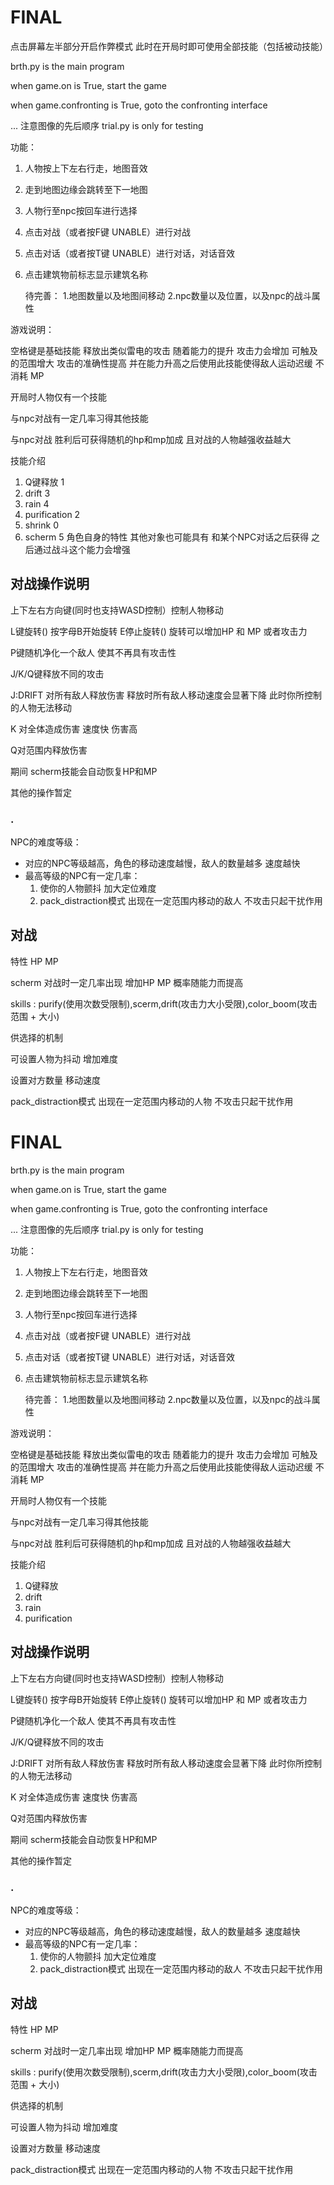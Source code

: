 # FINAL

点击屏幕左半部分开启作弊模式 此时在开局时即可使用全部技能（包括被动技能）

brth.py is the main program

when game.on is True, start the game

when game.confronting is True, goto the confronting interface

... 注意图像的先后顺序 trial.py is only for testing

功能：

1. 人物按上下左右行走，地图音效

2. 走到地图边缘会跳转至下一地图 

3. 人物行至npc按回车进行选择 

4. 点击对战（或者按F键 UNABLE）进行对战 

5. 点击对话（或者按T键 UNABLE）进行对话，对话音效

6. 点击建筑物前标志显示建筑名称 

   待完善： 1.地图数量以及地图间移动 2.npc数量以及位置，以及npc的战斗属性

游戏说明：

空格键是基础技能 释放出类似雷电的攻击 随着能力的提升 攻击力会增加 可触及的范围增大 攻击的准确性提高 并在能力升高之后使用此技能使得敌人运动迟缓 不消耗 MP

开局时人物仅有一个技能

与npc对战有一定几率习得其他技能

与npc对战 胜利后可获得随机的hp和mp加成 且对战的人物越强收益越大

技能介绍

1. Q键释放 1
2. drift 3 
3. rain 4
4. purification 2
5. shrink 0
6. scherm 5 角色自身的特性 其他对象也可能具有  和某个NPC对话之后获得 之后通过战斗这个能力会增强



## 对战操作说明

上下左右方向键(同时也支持WASD控制）控制人物移动

L键旋转() 按字母B开始旋转 E停止旋转() 旋转可以增加HP 和 MP 或者攻击力

P键随机净化一个敌人 使其不再具有攻击性

J/K/Q键释放不同的攻击

J:DRIFT 对所有敌人释放伤害 释放时所有敌人移动速度会显著下降 此时你所控制的人物无法移动

K 对全体造成伤害 速度快 伤害高

Q对范围内释放伤害

期间 scherm技能会自动恢复HP和MP

其他的操作暂定

### .

NPC的难度等级：

- 对应的NPC等级越高，角色的移动速度越慢，敌人的数量越多 速度越快
- 最高等级的NPC有一定几率：
  1. 使你的人物颤抖 加大定位难度
  2. pack_distraction模式 出现在一定范围内移动的敌人 不攻击只起干扰作用

## 对战

特性 HP MP

scherm 对战时一定几率出现 增加HP MP 概率随能力而提高

skills : purify(使用次数受限制),scerm,drift(攻击力大小受限),color_boom(攻击范围 + 大小)

供选择的机制

可设置人物为抖动 增加难度

设置对方数量 移动速度

pack_distraction模式 出现在一定范围内移动的人物 不攻击只起干扰作用


# FINAL

brth.py is the main program

when game.on is True, start the game

when game.confronting is True, goto the confronting interface

... 注意图像的先后顺序 trial.py is only for testing

功能：

1. 人物按上下左右行走，地图音效

2. 走到地图边缘会跳转至下一地图 

3. 人物行至npc按回车进行选择 

4. 点击对战（或者按F键 UNABLE）进行对战 

5. 点击对话（或者按T键 UNABLE）进行对话，对话音效

6. 点击建筑物前标志显示建筑名称 

   待完善： 1.地图数量以及地图间移动 2.npc数量以及位置，以及npc的战斗属性

游戏说明：

空格键是基础技能 释放出类似雷电的攻击 随着能力的提升 攻击力会增加 可触及的范围增大 攻击的准确性提高 并在能力升高之后使用此技能使得敌人运动迟缓 不消耗 MP

开局时人物仅有一个技能

与npc对战有一定几率习得其他技能

与npc对战 胜利后可获得随机的hp和mp加成 且对战的人物越强收益越大

技能介绍

1. Q键释放
2. drift
3. rain
4. purification



## 对战操作说明

上下左右方向键(同时也支持WASD控制）控制人物移动

L键旋转() 按字母B开始旋转 E停止旋转() 旋转可以增加HP 和 MP 或者攻击力

P键随机净化一个敌人 使其不再具有攻击性

J/K/Q键释放不同的攻击

J:DRIFT 对所有敌人释放伤害 释放时所有敌人移动速度会显著下降 此时你所控制的人物无法移动

K 对全体造成伤害 速度快 伤害高

Q对范围内释放伤害

期间 scherm技能会自动恢复HP和MP

其他的操作暂定

### .

NPC的难度等级：

- 对应的NPC等级越高，角色的移动速度越慢，敌人的数量越多 速度越快
- 最高等级的NPC有一定几率：
  1. 使你的人物颤抖 加大定位难度
  2. pack_distraction模式 出现在一定范围内移动的敌人 不攻击只起干扰作用

## 对战

特性 HP MP

scherm 对战时一定几率出现 增加HP MP 概率随能力而提高

skills : purify(使用次数受限制),scerm,drift(攻击力大小受限),color_boom(攻击范围 + 大小)

供选择的机制

可设置人物为抖动 增加难度

设置对方数量 移动速度

pack_distraction模式 出现在一定范围内移动的人物 不攻击只起干扰作用


